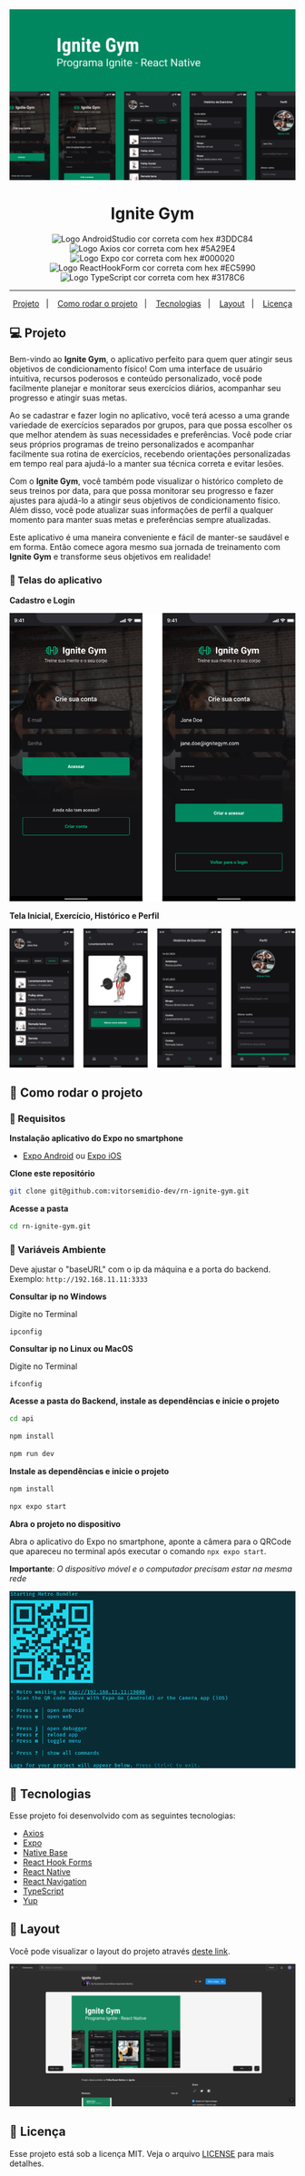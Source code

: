 <img src=".github/ignite-gym-capa.png" />

<h1 align="center">
   Ignite Gym
</h1>

<p align="center">
<img src="https://img.shields.io/static/v1?logo=AndroidStudio&logoColor=3DDC84&label=AndroidStudio&message=Android%20Studio&color=3DDC84" alt="Logo AndroidStudio cor correta com hex #3DDC84" />

<img src="https://img.shields.io/static/v1?logo=Axios&logoColor=5A29E4&label=Axios&message=Axios&color=5A29E4" alt="Logo Axios cor correta com hex #5A29E4" />

<img src="https://img.shields.io/static/v1?logo=Expo&logoColor=000020&label=Expo&message=Expo&color=000020" alt="Logo Expo cor correta com hex #000020" />

<img src="https://img.shields.io/static/v1?logo=ReactHookForm&logoColor=EC5990&label=ReactHookForm&message=React%20Hook%20Form&color=EC5990" alt="Logo ReactHookForm cor correta com hex #EC5990" />

<img src="https://img.shields.io/static/v1?logo=TypeScript&logoColor=3178C6&label=TypeScript&message=TypeScript&color=3178C6" alt="Logo TypeScript cor correta com hex #3178C6" />
</p>

---

<p align="center">
  <a href="#-projeto">Projeto</a>&nbsp;&nbsp;&nbsp;|&nbsp;&nbsp;&nbsp;
  <a href="#-como-rodar-o-projeto">Como rodar o projeto</a>&nbsp;&nbsp;&nbsp;|&nbsp;&nbsp;&nbsp;
  <a href="#-tecnologias">Tecnologias</a>&nbsp;&nbsp;&nbsp;|&nbsp;&nbsp;&nbsp;
  <a href="#-layout">Layout</a>&nbsp;&nbsp;&nbsp;|&nbsp;&nbsp;&nbsp;
  <a href="#-licença">Licença</a>
</p>

## 💻 Projeto

Bem-vindo ao **Ignite Gym**, o aplicativo perfeito para quem quer atingir seus objetivos de condicionamento físico! Com uma interface de usuário intuitiva, recursos poderosos e conteúdo personalizado, você pode facilmente planejar e monitorar seus exercícios diários, acompanhar seu progresso e atingir suas metas.

Ao se cadastrar e fazer login no aplicativo, você terá acesso a uma grande variedade de exercícios separados por grupos, para que possa escolher os que melhor atendem às suas necessidades e preferências. Você pode criar seus próprios programas de treino personalizados e acompanhar facilmente sua rotina de exercícios, recebendo orientações personalizadas em tempo real para ajudá-lo a manter sua técnica correta e evitar lesões.

Com o **Ignite Gym**, você também pode visualizar o histórico completo de seus treinos por data, para que possa monitorar seu progresso e fazer ajustes para ajudá-lo a atingir seus objetivos de condicionamento físico. Além disso, você pode atualizar suas informações de perfil a qualquer momento para manter suas metas e preferências sempre atualizadas.

Este aplicativo é uma maneira conveniente e fácil de manter-se saudável e em forma. Então comece agora mesmo sua jornada de treinamento com **Ignite Gym** e transforme seus objetivos em realidade!

### 📱 Telas do aplicativo

**Cadastro e Login**

<img src=".github/screen_auth.png" />

**Tela Inicial, Exercício, Histórico e Perfil**

<img src=".github/screen_app.png" />

## 🧭 Como rodar o projeto

### 🚨 Requisitos

**Instalação aplicativo do Expo no smartphone**

- [Expo Android](https://play.google.com/store/apps/details?id=host.exp.exponent&hl=pt_BR&gl=US) ou [Expo iOS](https://apps.apple.com/us/app/expo-go/id982107779)

**Clone este repositório**

```bash
git clone git@github.com:vitorsemidio-dev/rn-ignite-gym.git
```

**Acesse a pasta**

```bash
cd rn-ignite-gym.git
```

### 🔑 Variáveis Ambiente

Deve ajustar o "baseURL" com o ip da máquina e a porta do backend. Exemplo: `http://192.168.11.11:3333`

**Consultar ip no Windows**

Digite no Terminal

```base
ipconfig
```

**Consultar ip no Linux ou MacOS**

Digite no Terminal

```base
ifconfig
```

**Acesse a pasta do Backend, instale as dependências e inicie o projeto**

```bash
cd api
```

```bash
npm install
```

```bash
npm run dev
```

**Instale as dependências e inicie o projeto**

```bash
npm install
```

```bash
npx expo start
```

**Abra o projeto no dispositivo**

Abra o aplicativo do Expo no smartphone, aponte a câmera para o QRCode que apareceu no terminal após executar o comando `npx expo start`.

**Importante**: _O dispositivo móvel e o computador precisam estar na mesma rede_

<img src=".github/npx-expo-start.png"/>

## 🚀 Tecnologias

Esse projeto foi desenvolvido com as seguintes tecnologias:

- [Axios](https://axios-http.com/ptbr/docs/intro)
- [Expo](https://expo.dev/)
- [Native Base](https://nativebase.io/)
- [React Hook Forms](https://react-hook-form.com/)
- [React Native](https://reactnative.dev/)
- [React Navigation](https://reactnavigation.org/)
- [TypeScript](https://www.typescriptlang.org/pt/)
- [Yup](https://www.npmjs.com/package/yup)

## 🔖 Layout

Você pode visualizar o layout do projeto através [deste link](https://www.figma.com/community/file/1163926136397847279).

<a href="https://www.figma.com/community/file/1163926136397847279">
  <img src=".github/ignite-gym-figma.png" />
</a>

## 📝 Licença

Esse projeto está sob a licença MIT. Veja o arquivo [LICENSE](LICENSE) para mais detalhes.

